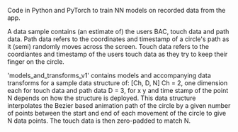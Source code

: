 
Code in Python and PyTorch to train NN models on recorded data from the app.

A data sample contains (an estimate of) the users BAC, touch data and path data.
Path data refers to the coordinates and timestamp of a circle's path as it (semi) randomly moves across the screen.
Touch data refers to the coordiantes and timestamp of the users touch data as they try to keep their finger on the circle.

'models_and_transforms_v1' contains models and accompanying data transforms for a sample data structure of:
[Ch, D, N]
Ch = 2, one dimension each for touch data and path data
D = 3, for x y and time stamp of the point
N depends on how the structure is deployed. 
This data structure interpolates the Bezier based animation path of the circle by a given number of points between the start and end of each movement of the circle to give N data points. The touch data is then zero-padded to match N.


